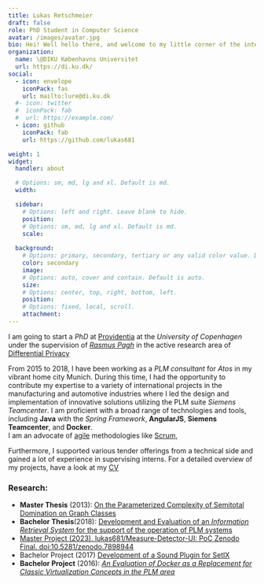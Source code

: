 ```yaml
---
title: Lukas Retschmeier
draft: false
role: PhD Student in Computer Science
avatar: /images/avatar.jpg
bio: Hei! Well hello there, and welcome to my little corner of the internet! 
organization:
  name: \@DIKU Københavns Universitet
  url: https://di.ku.dk/
social:
  - icon: envelope
    iconPack: fas
    url: mailto:lure@di.ku.dk
  #- icon: twitter
  #  iconPack: fab
  #  url: https://example.com/
  - icon: github
    iconPack: fab
    url: https://github.com/lukas681

weight: 1
widget:
  handler: about

  # Options: sm, md, lg and xl. Default is md.
  width:

  sidebar:
    # Options: left and right. Leave blank to hide.
    position:
    # Options: sm, md, lg and xl. Default is md.
    scale:
  
  background:
    # Options: primary, secondary, tertiary or any valid color value. Default is primary.
    color: secondary
    image:
    # Options: auto, cover and contain. Default is auto.
    size:
    # Options: center, top, right, bottom, left.
    position:
    # Options: fixed, local, scroll.
    attachment: 
---
```


I am going to start a *PhD* at <a href="">Providentia</a> at the *University of Copenhagen* under the supervision of <a href="https://rasmuspagh.net/">*Rasmus Pagh*</a> in the active research area of <a href="https://en.wikipedia.org/wiki/Differential_privacy">Differential Privacy</a>

From 2015 to 2018, I have been working as a _PLM consultant_ for _Atos_ in my vibrant home city Munich. 
During this time, I had the opportunity to contribute my expertise to a variety of international projects in the manufacturing and automotive industries where I led the design and implementation of innovative solutions utilizing the PLM suite *Siemens Teamcenter*.
I am proficient with a broad range of technologies and tools, including **Java** with the *Spring Framework*, **AngularJS**, **Siemens Teamcenter**, and **Docker**.  
I am an advocate of <a href="https://agilemanifesto.org/">agile</a> methodologies like <a href="https://www.scrum.org/resources/what-scrum-module">Scrum</a>,

Furthermore, I supported various tender offerings from a technical side and gained a lot of experience in supervising interns.
For a detailed overview of my projects, have a look at my <a href="docs/main.pdf">CV</a>

### Research:

* **Master Thesis** (2013): <a href="docs/papers/mt.pdf">On the Parameterized Complexity of
Semitotal Domination on Graph Classes</a>
* **Bachelor Thesis**(2018): <a href="docs/papers/bachelorthesis-retschmeier.pdf">Development and Evaluation of an *Information Retrieval System* for the support of the operation of PLM systems
* Master Project (2023). lukas681/Measure-Detector-UI: PoC Zenodo Final. <a href="doi:10.5281/zenodo.7898944">doi:10.5281/zenodo.7898944</a>
* Bachelor Project (2017) <a href="/docs/papers/soundplugin-setlx.pdf">Development of a Sound Plugin for SetlX</a>
* **Bachelor Project** (2016): <a href="docs/papers/T2000.pdf">*An Evaluation of Docker as a Replacement for Classic Virtualization Concepts in the PLM area*</a>